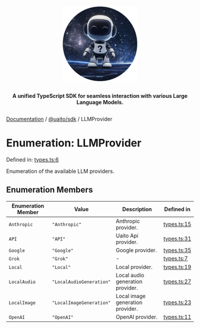 <div style="display:flex; flex-direction:column; align-items:center;">
<p align="center">
  <img src="../UAITO.png" alt="UAITO Logo" width="200"/>
</p>

<p align="center">
  <strong>A unified TypeScript SDK for seamless interaction with various Large Language Models.</strong>
</p>
</div>

[Documentation](README.md) / [@uaito/sdk](@uaito.sdk.md) / LLMProvider

# Enumeration: LLMProvider

Defined in: [types.ts:6](https://github.com/elribonazo/uaito/blob/f71ee49b41f4b02cf38cae1844e3a14accc1d794/packages/sdk/src/types.ts#L6)

Enumeration of the available LLM providers.

## Enumeration Members

| Enumeration Member | Value | Description | Defined in |
| ------ | ------ | ------ | ------ |
| <a id="anthropic"></a> `Anthropic` | `"Anthropic"` | Anthropic provider. | [types.ts:15](https://github.com/elribonazo/uaito/blob/f71ee49b41f4b02cf38cae1844e3a14accc1d794/packages/sdk/src/types.ts#L15) |
| <a id="api"></a> `API` | `"API"` | Uaito Api provider. | [types.ts:31](https://github.com/elribonazo/uaito/blob/f71ee49b41f4b02cf38cae1844e3a14accc1d794/packages/sdk/src/types.ts#L31) |
| <a id="google"></a> `Google` | `"Google"` | Google provider. | [types.ts:35](https://github.com/elribonazo/uaito/blob/f71ee49b41f4b02cf38cae1844e3a14accc1d794/packages/sdk/src/types.ts#L35) |
| <a id="grok"></a> `Grok` | `"Grok"` | - | [types.ts:7](https://github.com/elribonazo/uaito/blob/f71ee49b41f4b02cf38cae1844e3a14accc1d794/packages/sdk/src/types.ts#L7) |
| <a id="local"></a> `Local` | `"Local"` | Local provider. | [types.ts:19](https://github.com/elribonazo/uaito/blob/f71ee49b41f4b02cf38cae1844e3a14accc1d794/packages/sdk/src/types.ts#L19) |
| <a id="localaudio"></a> `LocalAudio` | `"LocalAudioGeneration"` | Local audio generation provider. | [types.ts:27](https://github.com/elribonazo/uaito/blob/f71ee49b41f4b02cf38cae1844e3a14accc1d794/packages/sdk/src/types.ts#L27) |
| <a id="localimage"></a> `LocalImage` | `"LocalImageGeneration"` | Local image generation provider. | [types.ts:23](https://github.com/elribonazo/uaito/blob/f71ee49b41f4b02cf38cae1844e3a14accc1d794/packages/sdk/src/types.ts#L23) |
| <a id="openai"></a> `OpenAI` | `"OpenAI"` | OpenAI provider. | [types.ts:11](https://github.com/elribonazo/uaito/blob/f71ee49b41f4b02cf38cae1844e3a14accc1d794/packages/sdk/src/types.ts#L11) |
